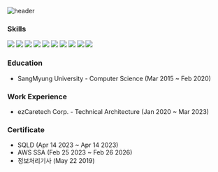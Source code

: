 ![header](https://capsule-render.vercel.app/api?type=waving&color=dbc5b5&height=200&section=header&text=SoYeong's%20Github&fontSize=70&fontColor=ffffff)
	
### Skills
<img src="https://img.shields.io/badge/Spring%20Boot-6db33f?style=flat-square&logo=Spring%20Boot&logoColor=white"/></a>
<img src="https://img.shields.io/badge/Spring%20Data%20JPA-6db33f?style=flat-square&logo=Spring&logoColor=white"/></a>
<img src="https://img.shields.io/badge/Java-007396?style=flat-square&logo=Java&logoColor=white"/></a>
<img src="https://img.shields.io/badge/C-a8b9cc?style=flat-square&logo=C&logoColor=white"/></a>
<img src="https://img.shields.io/badge/C%2B%2B-00599c?style=flat-square&logo=C%2B%2B&logoColor=white"/></a>
<img src="https://img.shields.io/badge/Node.js-339933?style=flat-square&logo=Node.js&logoColor=white"/></a>
<img src="https://img.shields.io/badge/MySQL-4479a1?style=flat-square&logo=MySQL&logoColor=white"/></a>
<img src="https://img.shields.io/badge/MariaDB-003545?style=flat-square&logo=MariaDB&logoColor=white"/></a>
<img src="https://img.shields.io/badge/Redis-dc382d?style=flat-square&logo=Redis&logoColor=white"/></a>
<img src="https://img.shields.io/badge/Apache%20Cassandra-1287b1?style=flat-square&logo=Apache%20Cassandra&logoColor=white"/></a>


### Education
* SangMyung University - Computer Science (Mar 2015 ~ Feb 2020)

### Work Experience
* ezCaretech Corp. - Technical Architecture (Jan 2020 ~ Mar 2023)

<!--
### Activities
* Samsung SDS Software Membership (Aug 2013 ~ Jul 2015)
* KAIST Institute for IT-gifted Youth (Sep 2007 ~ Aug 2008)
-->

### Certificate
* SQLD (Apr 14 2023 ~ Apr 14 2023)
* AWS SSA (Feb 25 2023 ~ Feb 26 2026)
* 정보처리기사 (May 22 2019)
<!--
### 
<table><tr><td valign="top" width="50%">
<img src="https://github-readme-stats.vercel.app/api?username=dev-aiden&show_icons=true&count_private=true&hide_border=true" align="left" style="width: 100%" />
</td><td valign="top" width="50%">
<img src="https://github-readme-stats.vercel.app/api/top-langs/?username=dev-aiden&hide_border=true&layout=compact" align="left" style="width: 100%" />
</td></tr></table>
-->
<br/> 


<!--
<div align="center" style="text-align:center">
<div>
  <a href="mailto:thdud3410@gmail.com"><img src="https://img.shields.io/badge/Gmail-ea4536?style=flat-square&logo=Gmail&logoColor=white"/></a>
  <a href="https://velog.io/@soyeong125"><img src="https://img.shields.io/badge/Velog-20C997?style=flat-square&logo=Velog&logoColor=white"/></a>
</div>
<h2 align="center"></h2>
<br>
<div align="center">
<img src="https://github-readme-stats.vercel.app/api/top-langs/?username=soyeong125&theme=dracula&layout=compact&langs_count=10"><br><br>   
<img src="https://github-readme-stats.vercel.app/api?username=soyeong125&show_icons=true&theme=dracula" height="150"><br><br>   
<img src="http://mazassumnida.wtf/api/v2/generate_badge?boj=thdud3410">
</div>
-->

